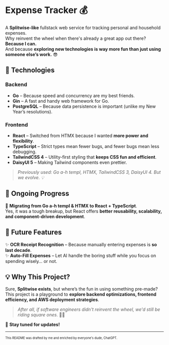 # **Expense Tracker 💰**

A **Splitwise-like** fullstack web service for tracking personal and household expenses.  
Why reinvent the wheel when there's already a great app out there? **Because I can.**  
And because **exploring new technologies is way more fun than just using someone else’s work.** 😎

## **🚀 Technologies**

### **Backend**

-   **Go** – Because speed and concurrency are my best friends.
-   **Gin** – A fast and handy web framework for Go.
-   **PostgreSQL** – Because data persistence is important (unlike my New Year’s resolutions).

### **Frontend**

-   **React** – Switched from HTMX because I wanted **more power and flexibility**.
-   **TypeScript** – Strict types mean fewer bugs, and fewer bugs mean less debugging.
-   **TailwindCSS 4** – Utility-first styling that **keeps CSS fun and efficient**.
-   **DaisyUI 5** – Making Tailwind components even prettier.

> _Previously used: Go a-h templ, HTMX, TailwindCSS 3, DaisyUI 4. But we evolve. 💡_

## **📌 Ongoing Progress**

🔄 **Migrating from Go a-h templ & HTMX to React + TypeScript**.  
Yes, it was a tough breakup, but React offers **better reusability, scalability, and component-driven development**.

## **🔮 Future Features**

✨ **OCR Receipt Recognition** – Because manually entering expenses is **so last decade**.  
✨ **Auto-Fill Expenses** – Let AI handle the boring stuff while you focus on spending wisely… or not.

## **💡 Why This Project?**

Sure, **Splitwise exists**, but where’s the fun in using something pre-made?  
This project is a playground to **explore backend optimizations, frontend efficiency, and AWS deployment strategies**.

> _After all, if software engineers didn't reinvent the wheel, we'd still be riding square ones._ 🔄💡

🚀 **Stay tuned for updates!**

---

<sub><sup>This README was drafted by me and enriched by everyone's dude, ChatGPT.</sup></sub>
